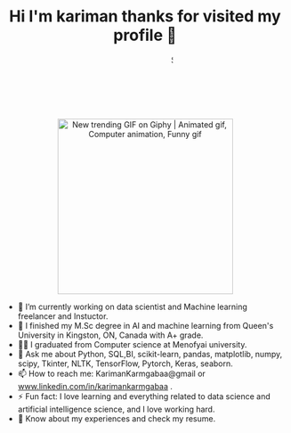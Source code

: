  <h1 align="center"> Hi I'm kariman thanks for visited my profile 👋</h1>

 <marquee behavior="scroll" width="60%" direction="left" height="100px" align="center">Slow Scrolling</marquee>

<p align="center">
 <img src="https://i.pinimg.com/originals/0c/b0/ae/0cb0aec97240b7d9746073cd3ba6c26f.gif" jsaction="load:XAeZkd;" jsname="HiaYvf" alt="New trending GIF on Giphy | Animated gif, Computer animation, Funny gif" data-noaft="1" style="width: 315px; height: 315px; margin: 0px; "> </p>

- 🔭 I’m currently working on data scientist and Machine learning freelancer and Instuctor. 
- 📖 I finished my M.Sc degree in AI and machine learning from Queen's University in Kingston, ON, Canada with A+ grade.
- 🧑‍🎓 I graduated from Computer science at Menofyai university.
- 💬 Ask me about Python, SQL,BI, scikit-learn, pandas, matplotlib, numpy, scipy, Tkinter, NLTK, TensorFlow, Pytorch, Keras, seaborn.
- 📫 How to reach me: KarimanKarmgabaa@gmail or www.linkedin.com/in/karimankarmgabaa .
- ⚡ Fun fact: I love learning and everything related to data science and artificial intelligence science, and I love working hard.
- 📄 Know about my experiences and check my resume.
<!--
**karimankarmgabaa/karimankarmgabaa** is a ✨ _special_ ✨ repository because its `README.md` (this file) appears on your GitHub profile.

Here are some ideas to get you started:

- 🔭 I’m currently working on ...
- 🌱 I’m currently learning ...
- 👯 I’m looking to collaborate on ...
- 🤔 I’m looking for help with ...
- 💬 Ask me about ...
- 📫 How to reach me: ...
- 😄 Pronouns: ...
- ⚡ Fun fact: ...
-->

